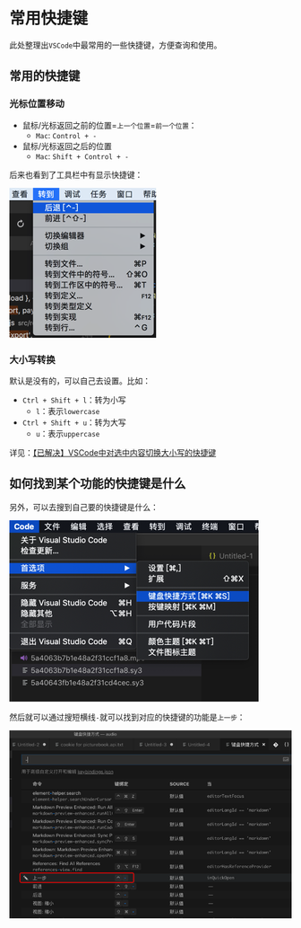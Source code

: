 # 常用快捷键

此处整理出`VSCode`中最常用的一些快捷键，方便查询和使用。

## 常用的快捷键

### 光标位置移动

* 鼠标/光标返回之前的位置=`上一个位置`=`前一个位置`：
  * `Mac`: `Control + -`
* 鼠标/光标返回之后的位置
  * `Mac`: `Shift + Control + -`

后来也看到了工具栏中有显示快捷键：

![VSCode->转到->前进 或 后退](../assets/img/switch_to_back_or_forward.png)

### 大小写转换

默认是没有的，可以自己去设置。比如：

* `Ctrl + Shift + l`：转为小写
  * `l`：表示`lowercase`
* `Ctrl + Shift + u`：转为大写
  * `u`：表示`uppercase`

详见：[【已解决】VSCode中对选中内容切换大小写的快捷键](http://www.crifan.com/vscode_selection_uppercase_lowcase_convert_shortcut_key)

## 如何找到某个功能的快捷键是什么

另外，可以去搜到自己要的快捷键是什么：

![Code->首选项->键盘快捷方式](../assets/img/code_preference_keyboard_shortcut.png)

然后就可以通过搜短横线`-`就可以找到对应的快捷键的功能是`上一步`：

![搜短横线找到上一步](../assets/img/search_hyphen_found_back.png)
